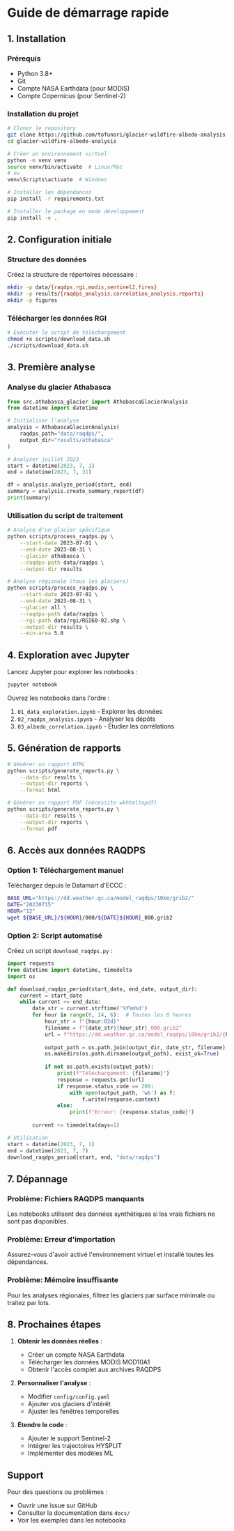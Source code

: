 # Guide de démarrage rapide

## 1. Installation

### Prérequis
- Python 3.8+
- Git
- Compte NASA Earthdata (pour MODIS)
- Compte Copernicus (pour Sentinel-2)

### Installation du projet

```bash
# Cloner le repository
git clone https://github.com/tofunori/glacier-wildfire-albedo-analysis.git
cd glacier-wildfire-albedo-analysis

# Créer un environnement virtuel
python -m venv venv
source venv/bin/activate  # Linux/Mac
# ou
venv\Scripts\activate  # Windows

# Installer les dépendances
pip install -r requirements.txt

# Installer le package en mode développement
pip install -e .
```

## 2. Configuration initiale

### Structure des données

Créez la structure de répertoires nécessaire :

```bash
mkdir -p data/{raqdps,rgi,modis,sentinel2,fires}
mkdir -p results/{raqdps_analysis,correlation_analysis,reports}
mkdir -p figures
```

### Télécharger les données RGI

```bash
# Exécuter le script de téléchargement
chmod +x scripts/download_data.sh
./scripts/download_data.sh
```

## 3. Première analyse

### Analyse du glacier Athabasca

```python
from src.athabasca_glacier import AthabascaGlacierAnalysis
from datetime import datetime

# Initialiser l'analyse
analysis = AthabascaGlacierAnalysis(
    raqdps_path="data/raqdps/",
    output_dir="results/athabasca"
)

# Analyser juillet 2023
start = datetime(2023, 7, 1)
end = datetime(2023, 7, 31)

df = analysis.analyze_period(start, end)
summary = analysis.create_summary_report(df)
print(summary)
```

### Utilisation du script de traitement

```bash
# Analyse d'un glacier spécifique
python scripts/process_raqdps.py \
    --start-date 2023-07-01 \
    --end-date 2023-08-31 \
    --glacier athabasca \
    --raqdps-path data/raqdps \
    --output-dir results

# Analyse régionale (tous les glaciers)
python scripts/process_raqdps.py \
    --start-date 2023-07-01 \
    --end-date 2023-08-31 \
    --glacier all \
    --raqdps-path data/raqdps \
    --rgi-path data/rgi/RGI60-02.shp \
    --output-dir results \
    --min-area 5.0
```

## 4. Exploration avec Jupyter

Lancez Jupyter pour explorer les notebooks :

```bash
jupyter notebook
```

Ouvrez les notebooks dans l'ordre :
1. `01_data_exploration.ipynb` - Explorer les données
2. `02_raqdps_analysis.ipynb` - Analyser les dépôts
3. `03_albedo_correlation.ipynb` - Étudier les corrélations

## 5. Génération de rapports

```bash
# Générer un rapport HTML
python scripts/generate_reports.py \
    --data-dir results \
    --output-dir reports \
    --format html

# Générer un rapport PDF (nécessite wkhtmltopdf)
python scripts/generate_reports.py \
    --data-dir results \
    --output-dir reports \
    --format pdf
```

## 6. Accès aux données RAQDPS

### Option 1: Téléchargement manuel

Téléchargez depuis le Datamart d'ECCC :
```bash
BASE_URL="https://dd.weather.gc.ca/model_raqdps/10km/grib2/"
DATE="20230715"
HOUR="12"
wget ${BASE_URL}/${HOUR}/000/${DATE}${HOUR}_000.grib2
```

### Option 2: Script automatisé

Créez un script `download_raqdps.py` :

```python
import requests
from datetime import datetime, timedelta
import os

def download_raqdps_period(start_date, end_date, output_dir):
    current = start_date
    while current <= end_date:
        date_str = current.strftime('%Y%m%d')
        for hour in range(0, 24, 6):  # Toutes les 6 heures
            hour_str = f"{hour:02d}"
            filename = f"{date_str}{hour_str}_000.grib2"
            url = f"https://dd.weather.gc.ca/model_raqdps/10km/grib2/{hour_str}/000/{filename}"
            
            output_path = os.path.join(output_dir, date_str, filename)
            os.makedirs(os.path.dirname(output_path), exist_ok=True)
            
            if not os.path.exists(output_path):
                print(f"Téléchargement: {filename}")
                response = requests.get(url)
                if response.status_code == 200:
                    with open(output_path, 'wb') as f:
                        f.write(response.content)
                else:
                    print(f"Erreur: {response.status_code}")
        
        current += timedelta(days=1)

# Utilisation
start = datetime(2023, 7, 1)
end = datetime(2023, 7, 7)
download_raqdps_period(start, end, "data/raqdps")
```

## 7. Dépannage

### Problème: Fichiers RAQDPS manquants

Les notebooks utilisent des données synthétiques si les vrais fichiers ne sont pas disponibles.

### Problème: Erreur d'importation

Assurez-vous d'avoir activé l'environnement virtuel et installé toutes les dépendances.

### Problème: Mémoire insuffisante

Pour les analyses régionales, filtrez les glaciers par surface minimale ou traitez par lots.

## 8. Prochaines étapes

1. **Obtenir les données réelles** :
   - Créer un compte NASA Earthdata
   - Télécharger les données MODIS MOD10A1
   - Obtenir l'accès complet aux archives RAQDPS

2. **Personnaliser l'analyse** :
   - Modifier `config/config.yaml`
   - Ajouter vos glaciers d'intérêt
   - Ajuster les fenêtres temporelles

3. **Étendre le code** :
   - Ajouter le support Sentinel-2
   - Intégrer les trajectoires HYSPLIT
   - Implémenter des modèles ML

## Support

Pour des questions ou problèmes :
- Ouvrir une issue sur GitHub
- Consulter la documentation dans `docs/`
- Voir les exemples dans les notebooks